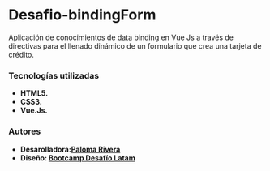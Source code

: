 # Desafio-bindingForm

Aplicación de conocimientos de data binding en Vue Js a través de
directivas para el llenado dinámico de un formulario que crea una tarjeta de crédito.

### Tecnologías utilizadas

- **HTML5.**
- **CSS3.**
- **Vue.Js.**

### Autores

- **Desarolladora:[Paloma Rivera](https://github.com/**SingularPigeon)**
- **Diseño: [Bootcamp Desafío Latam](desafiolatam.com)**
